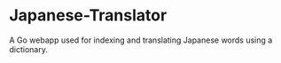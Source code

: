# Japanese-Translator
A Go webapp used for indexing and translating Japanese words using a dictionary. 
